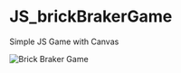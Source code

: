 # JS_brickBrakerGame
Simple JS Game with Canvas

![Brick Braker Game](https://docs.google.com/uc?export=download&id=13d1OHEun56auvougQgu5zTMMDvwzIORc)
